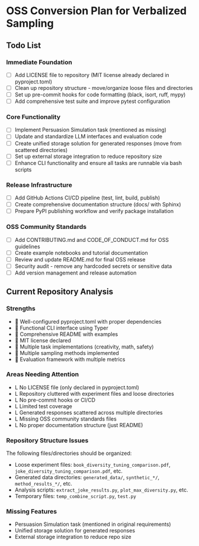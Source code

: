 # OSS Conversion Plan for Verbalized Sampling

## Todo List

### Immediate Foundation
- [ ] Add LICENSE file to repository (MIT license already declared in pyproject.toml)
- [ ] Clean up repository structure - move/organize loose files and directories
- [ ] Set up pre-commit hooks for code formatting (black, isort, ruff, mypy)
- [ ] Add comprehensive test suite and improve pytest configuration

### Core Functionality
- [ ] Implement Persuasion Simulation task (mentioned as missing)
- [ ] Update and standardize LLM interfaces and evaluation code
- [ ] Create unified storage solution for generated responses (move from scattered directories)
- [ ] Set up external storage integration to reduce repository size
- [ ] Enhance CLI functionality and ensure all tasks are runnable via bash scripts

### Release Infrastructure
- [ ] Add GitHub Actions CI/CD pipeline (test, lint, build, publish)
- [ ] Create comprehensive documentation structure (docs/ with Sphinx)
- [ ] Prepare PyPI publishing workflow and verify package installation

### OSS Community Standards
- [ ] Add CONTRIBUTING.md and CODE_OF_CONDUCT.md for OSS guidelines
- [ ] Create example notebooks and tutorial documentation
- [ ] Review and update README.md for final OSS release
- [ ] Security audit - remove any hardcoded secrets or sensitive data
- [ ] Add version management and release automation

## Current Repository Analysis

### Strengths
-  Well-configured pyproject.toml with proper dependencies
-  Functional CLI interface using Typer
-  Comprehensive README with examples
-  MIT license declared
-  Multiple task implementations (creativity, math, safety)
-  Multiple sampling methods implemented
-  Evaluation framework with multiple metrics

### Areas Needing Attention
- L No LICENSE file (only declared in pyproject.toml)
- L Repository cluttered with experiment files and loose directories
- L No pre-commit hooks or CI/CD
- L Limited test coverage
- L Generated responses scattered across multiple directories
- L Missing OSS community standards files
- L No proper documentation structure (just README)

### Repository Structure Issues
The following files/directories should be organized:
- Loose experiment files: `book_diversity_tuning_comparison.pdf`, `joke_diversity_tuning_comparison.pdf`, etc.
- Generated data directories: `generated_data/`, `synthetic_*/`, `method_results_*/`, etc.
- Analysis scripts: `extract_joke_results.py`, `plot_max_diversity.py`, etc.
- Temporary files: `temp_combine_script.py`, `test.py`

### Missing Features
- Persuasion Simulation task (mentioned in original requirements)
- Unified storage solution for generated responses
- External storage integration to reduce repo size